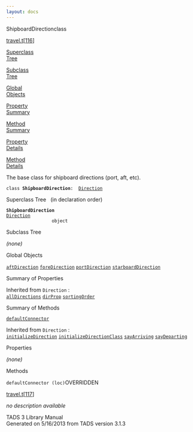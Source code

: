 ```yaml
---
layout: docs
---
```

<span class="title">ShipboardDirection</span><span class="type">class</span>

[travel.t](../file/travel.t.html)\[[116](../source/travel.t.html#116)\]

[Superclass  
Tree](#_SuperClassTree_)

[Subclass  
Tree](#_SubClassTree_)

[Global  
Objects](#_ObjectSummary_)

[Property  
Summary](#_PropSummary_)

[Method  
Summary](#_MethodSummary_)

[Property  
Details](#_Properties_)

[Method  
Details](#_Methods_)



The base class for shipboard directions (port, aft, etc).

`class `**`ShipboardDirection`**` :   `[`Direction`](../object/Direction.html)



<span id="_SuperClassTree_"></span>



<span class="hdln">Superclass Tree</span>   (in declaration order)



**`ShipboardDirection`**  
[`Direction`](../object/Direction.html)  
`                 object`  
<span id="_SubClassTree_"></span>



<span class="hdln">Subclass Tree</span>  



*(none)* <span id="_ObjectSummary_"></span>



<span class="hdln">Global Objects</span>  



[`aftDirection`](../object/aftDirection.html) [`foreDirection`](../object/foreDirection.html) [`portDirection`](../object/portDirection.html) [`starboardDirection`](../object/starboardDirection.html)
<span id="_PropSummary_"></span>



<span class="hdln">Summary of Properties</span>  





Inherited from `Direction` :  
[`allDirections`](../object/Direction.html#allDirections) [`dirProp`](../object/Direction.html#dirProp) [`sortingOrder`](../object/Direction.html#sortingOrder)

<span id="_MethodSummary_"></span>



<span class="hdln">Summary of Methods</span>  



[`defaultConnector`](#defaultConnector)

Inherited from `Direction` :  
[`initializeDirection`](../object/Direction.html#initializeDirection) [`initializeDirectionClass`](../object/Direction.html#initializeDirectionClass) [`sayArriving`](../object/Direction.html#sayArriving) [`sayDeparting`](../object/Direction.html#sayDeparting)

<span id="_Properties_"></span>



<span class="hdln">Properties</span>  



*(none)* <span id="_Methods_"></span>



<span class="hdln">Methods</span>  



<span id="defaultConnector"></span>

`defaultConnector (loc)`<span class="rem">OVERRIDDEN</span>

[travel.t](../file/travel.t.html)\[[117](../source/travel.t.html#117)\]



*no description available*





TADS 3 Library Manual  
Generated on 5/16/2013 from TADS version 3.1.3


